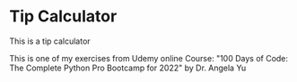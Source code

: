 # Tip Calculator

This is a tip calculator

This is one of my exercises from Udemy online Course: "100 Days of Code: The Complete Python Pro Bootcamp for 2022" by Dr. Angela Yu
